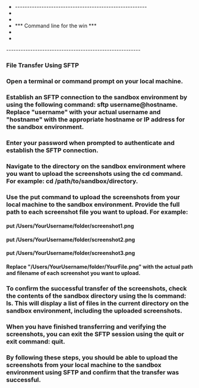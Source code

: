 - *-------------------------------------------------------*
-
-					
-	***	Command line for the win	***
-
-					
-*-------------------------------------------------------*


### File Transfer Using SFTP

### Open a terminal or command prompt on your local machine.

### Establish an SFTP connection to the sandbox environment by using the following command: sftp username@hostname. Replace "username" with your actual username and "hostname" with the appropriate hostname or IP address for the sandbox environment.

### Enter your password when prompted to authenticate and establish the SFTP connection.

### Navigate to the directory on the sandbox environment where you want to upload the screenshots using the cd command. For example: cd /path/to/sandbox/directory.

### Use the put command to upload the screenshots from your local machine to the sandbox environment. Provide the full path to each screenshot file you want to upload. For example:

#### put /Users/YourUsername/folder/screenshot1.png

#### put /Users/YourUsername/folder/screenshot2.png

#### put /Users/YourUsername/folder/screenshot3.png

#### Replace "/Users/YourUsername/folder/YourFile.png" with the actual path and filename of each screenshot you want to upload.

### To confirm the successful transfer of the screenshots, check the contents of the sandbox directory using the ls command: ls. This will display a list of files in the current directory on the sandbox environment, including the uploaded screenshots.

### When you have finished transferring and verifying the screenshots, you can exit the SFTP session using the quit or exit command: quit.

### By following these steps, you should be able to upload the screenshots from your local machine to the sandbox environment using SFTP and confirm that the transfer was successful.
